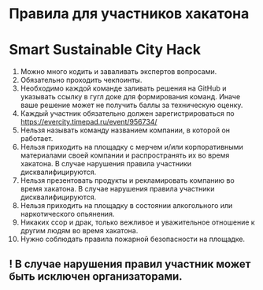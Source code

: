 # Правила для участников хакатона 
# Smart Sustainable City Hack

1. Можно много кодить и заваливать экспертов вопросами.
2. Обязательно проходить чекпоинты. 
3. Необходимо каждой команде заливать решения на GitHub и указывать ссылку в гугл доке для формирования команд. Иначе ваше решение может не получить баллы за техническую оценку.
4. Каждый участник обязательно должен зарегистрироваться по https://evercity.timepad.ru/event/956734/
5. Нельзя называть команду названием компании, в которой он работает.
6. Нельзя приходить на площадку с мерчем и/или корпоративными материалами своей компании и распространять их во время хакатона. В случае нарушения правила участники дисквалифицируются.
7. Нельзя презентовать продукты и рекламировать компанию  во время хакатона. В случае нарушения правила участники дисквалифицируются.
8. Нельзя приходить на площадку в состоянии алкогольного или наркотического опьянения. 
9. Никаких ссор и драк, только вежливое и уважительное отношение к другим людям во время хакатона.
10. Нужно соблюдать правила пожарной безопасности на площадке.

## ! В случае нарушения правил участник может быть исключен организаторами.
